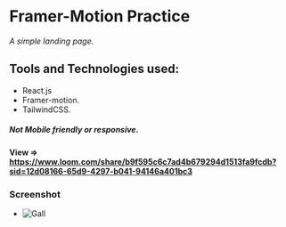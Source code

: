 # Framer-Motion Practice
*A simple landing page.*

## Tools and Technologies used:
- React.js
- Framer-motion.
- TailwindCSS.

 ##### *Not Mobile friendly or responsive.*
 #### View => https://www.loom.com/share/b9f595c6c7ad4b679294d1513fa9fcdb?sid=12d08166-65d9-4297-b041-94146a401bc3

### Screenshot
- ![Gall](https://github.com/kasydev/frame-motion-practice/assets/125959390/39016db5-7c29-49c5-b442-a8f151475594)
